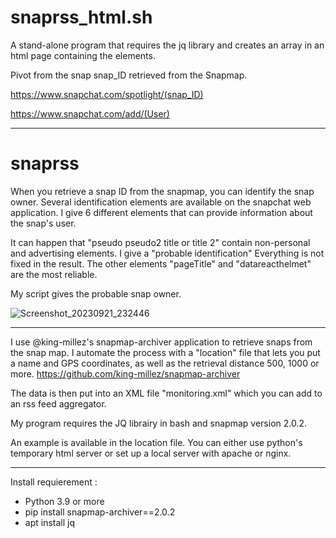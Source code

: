 # snaprss_html.sh

A stand-alone program that requires the jq library and creates an array in an html page containing the elements.

Pivot from the snap snap_ID retrieved from the Snapmap.

https://www.snapchat.com/spotlight/(snap_ID)

https://www.snapchat.com/add/(User)

---

# snaprss

When you retrieve a snap ID from the snapmap, you can identify the snap owner. Several identification elements are available on the snapchat web application.
I give 6 different elements that can provide information about the snap's user.

It can happen that "pseudo pseudo2 title or title 2" contain non-personal and advertising elements. I give a "probable identification" Everything is not fixed in the result. The other elements "pageTitle" and "datareacthelmet" are the most reliable.

My script gives the probable snap owner.

![Screenshot_20230921_232446](https://github.com/D4ftR0ck/snaprss/assets/86687768/6e93333f-7662-4ac2-9bb0-47d82b9a0109)

---

I use @king-millez's snapmap-archiver application to retrieve snaps from the snap map. I automate the process with a "location" file that lets you put a name and GPS coordinates, as well as the retrieval distance 500, 1000 or more.
https://github.com/king-millez/snapmap-archiver

The data is then put into an XML file "monitoring.xml" which you can add to an rss feed aggregator.

My program requires the JQ librairy in bash and snapmap version 2.0.2.

An example is available in the location file. You can either use python's temporary html server or set up a local server with apache or nginx.

---

Install requierement :

- Python 3.9 or more
- pip install snapmap-archiver==2.0.2
- apt install jq
